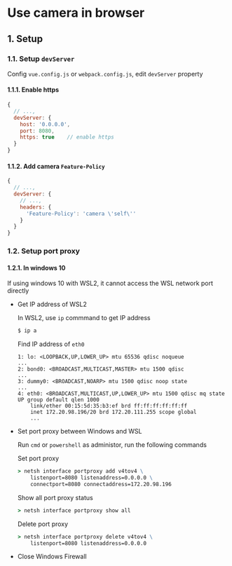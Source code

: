 # Use camera in browser

## 1. Setup

### 1.1. Setup `devServer`

Config `vue.config.js` or `webpack.config.js`, edit `devServer` property

#### 1.1.1. Enable https

```javascript
{
  // ...,
  devServer: {
    host: '0.0.0.0',
    port: 8080,
    https: true    // enable https
  }
}
```

#### 1.1.2. Add camera `Feature-Policy`

```javascript
{
  // ...,
  devServer: {
    // ...,
    headers: {
      'Feature-Policy': 'camera \'self\''
    }
  }
}
```

### 1.2. Setup port proxy

#### 1.2.1. In windows 10

If using windows 10 with WSL2, it cannot access the WSL network port directly

- Get IP address of WSL2
  
  In WSL2, use `ip` commmand to get IP address

  ```bash
  $ ip a
  ```

  Find IP address of `eth0`

  ```plain
  1: lo: <LOOPBACK,UP,LOWER_UP> mtu 65536 qdisc noqueue 
  ...
  2: bond0: <BROADCAST,MULTICAST,MASTER> mtu 1500 qdisc 
  ...
  3: dummy0: <BROADCAST,NOARP> mtu 1500 qdisc noop state 
  ...
  4: eth0: <BROADCAST,MULTICAST,UP,LOWER_UP> mtu 1500 qdisc mq state UP group default qlen 1000
      link/ether 00:15:5d:35:b3:ef brd ff:ff:ff:ff:ff:ff
      inet 172.20.98.196/20 brd 172.20.111.255 scope global 
      ...
  ```

- Set port proxy between Windows and WSL

  Run `cmd` or `powershell` as administor, run the following commands

  Set port proxy

  ```cmd
  > netsh interface portproxy add v4tov4 \
      listenport=8080 listenaddress=0.0.0.0 \
      connectport=8080 connectaddress=172.20.98.196
  ```

  Show all port proxy status

  ```cmd
  > netsh interface portproxy show all
  ```

  Delete port proxy

  ```cmd
  > netsh interface portproxy delete v4tov4 \
      listenport=8080 listenaddress=0.0.0.0
  ```

- Close Windows Firewall
